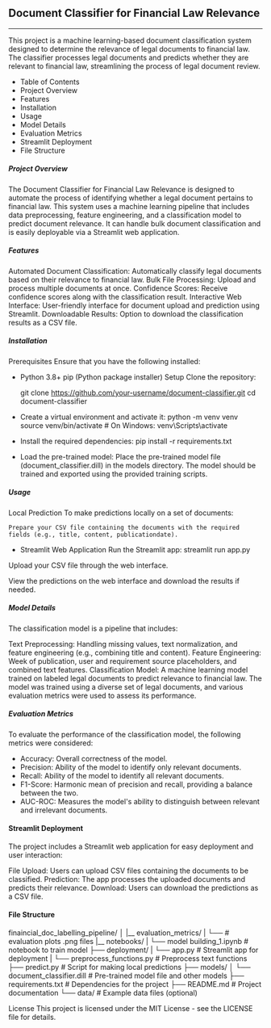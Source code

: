 ## Document Classifier for Financial Law Relevance
--------------------------------------------------------------------------------------------------------------------

This project is a machine learning-based document classification system designed to determine the relevance of legal documents to financial law. The classifier processes legal documents and predicts whether they are relevant to financial law, streamlining the process of legal document review.

- Table of Contents
- Project Overview
- Features
- Installation
- Usage
- Model Details
- Evaluation Metrics
- Streamlit Deployment
- File Structure

##### Project Overview
The Document Classifier for Financial Law Relevance is designed to automate the process of identifying whether a legal document pertains to financial law. This system uses a machine learning pipeline that includes data preprocessing, feature engineering, and a classification model to predict document relevance. It can handle bulk document classification and is easily deployable via a Streamlit web application.

##### Features
Automated Document Classification: Automatically classify legal documents based on their relevance to financial law.
Bulk File Processing: Upload and process multiple documents at once.
Confidence Scores: Receive confidence scores along with the classification result.
Interactive Web Interface: User-friendly interface for document upload and prediction using Streamlit.
Downloadable Results: Option to download the classification results as a CSV file.

##### Installation
Prerequisites
Ensure that you have the following installed:

- Python 3.8+
    pip (Python package installer)
    Setup
    Clone the repository:

    git clone https://github.com/your-username/document-classifier.git
    cd document-classifier

- Create a virtual environment and activate it:
    python -m venv venv
    source venv/bin/activate  # On Windows: venv\Scripts\activate
 
- Install the required dependencies:
    pip install -r requirements.txt
    
- Load the pre-trained model:
    Place the pre-trained model file (document_classifier.dill) in the models directory. The model should be trained and exported using the provided training scripts.

##### Usage
Local Prediction
To make predictions locally on a set of documents:

    Prepare your CSV file containing the documents with the required fields (e.g., title, content, publicationdate).


- Streamlit Web Application
    Run the Streamlit app:
        streamlit run app.py

Upload your CSV file through the web interface.

View the predictions on the web interface and download the results if needed.

##### Model Details
The classification model is a pipeline that includes:

Text Preprocessing: Handling missing values, text normalization, and feature engineering (e.g., combining title and content).
Feature Engineering: Week of publication, user and requirement source placeholders, and combined text features.
Classification Model: A machine learning model trained on labeled legal documents to predict relevance to financial law.
The model was trained using a diverse set of legal documents, and various evaluation metrics were used to assess its performance.

##### Evaluation Metrics
To evaluate the performance of the classification model, the following metrics were considered:

- Accuracy: Overall correctness of the model.
- Precision: Ability of the model to identify only relevant documents.
- Recall: Ability of the model to identify all relevant documents.
- F1-Score: Harmonic mean of precision and recall, providing a balance between the two.
- AUC-ROC: Measures the model's ability to distinguish between relevant and irrelevant documents.

#### Streamlit Deployment
The project includes a Streamlit web application for easy deployment and user interaction:

File Upload: Users can upload CSV files containing the documents to be classified.
Prediction: The app processes the uploaded documents and predicts their relevance.
Download: Users can download the predictions as a CSV file.

#### File Structure
finaincial_doc_labelling_pipeline/
│
|__ evaluation_metrics/
|   └── # evaluation plots .png files
|__ notebooks/
|   └── model building_1.ipynb # notebook to train model
├── deployment/
|   └── app.py      # Streamlit app for deployment
|   └── preprocess_functions.py # Preprocess text functions
├── predict.py            # Script for making local predictions
├── models/
│   └── document_classifier.dill  # Pre-trained model file and other models
├── requirements.txt      # Dependencies for the project
├── README.md             # Project documentation
└── data/                 # Example data files (optional)

License
This project is licensed under the MIT License - see the LICENSE file for details.

